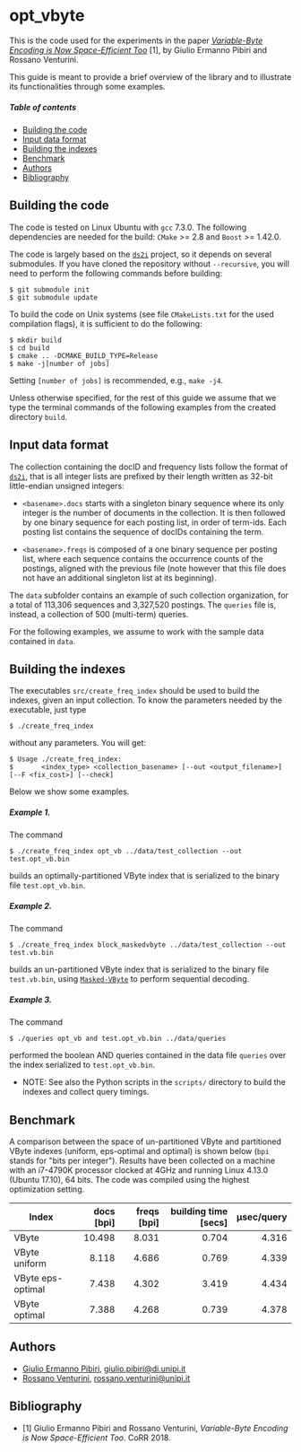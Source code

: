 opt_vbyte
=========

This is the code used for the experiments in the paper [*Variable-Byte Encoding is Now Space-Efficient Too*](http://pages.di.unipi.it/pibiri/papers/VByte18.pdf) [1], by Giulio Ermanno Pibiri and Rossano Venturini.

This guide is meant to provide a brief overview of the library and to illustrate its functionalities through some examples.
##### Table of contents
* [Building the code](#building-the-code)
* [Input data format](#input-data-format)
* [Building the indexes](#building-the-indexes)
* [Benchmark](#benchmark)
* [Authors](#authors)
* [Bibliography](#bibliography)

Building the code
-----------------

The code is tested on Linux Ubuntu with `gcc` 7.3.0. The following dependencies are needed for the build: `CMake` >= 2.8 and `Boost` >= 1.42.0.

The code is largely based on the [`ds2i`](https://github.com/ot/ds2i) project, so it depends on several submodules. If you have cloned the repository without `--recursive`, you will need to perform the following commands before
building:

    $ git submodule init
    $ git submodule update

To build the code on Unix systems (see file `CMakeLists.txt` for the used compilation flags), it is sufficient to do the following:

    $ mkdir build
    $ cd build
    $ cmake .. -DCMAKE_BUILD_TYPE=Release
    $ make -j[number of jobs]

Setting `[number of jobs]` is recommended, e.g., `make -j4`.

Unless otherwise specified, for the rest of this guide we assume that we type the terminal commands of the following examples from the created directory `build`.


Input data format
-----------------
The collection containing the docID and frequency lists follow the format of [`ds2i`](https://github.com/ot/ds2i), that is all integer lists are prefixed by their length written as 32-bit little-endian unsigned integers:

* `<basename>.docs` starts with a singleton binary sequence where its only
  integer is the number of documents in the collection. It is then followed by
  one binary sequence for each posting list, in order of term-ids. Each posting
  list contains the sequence of docIDs containing the term.

* `<basename>.freqs` is composed of a one binary sequence per posting list, where
  each sequence contains the occurrence counts of the postings, aligned with the
  previous file (note however that this file does not have an additional
  singleton list at its beginning).

The `data` subfolder contains an example of such collection organization, for a total of 113,306 sequences and 3,327,520 postings. The `queries` file is, instead, a collection of 500 (multi-term) queries.

For the following examples, we assume to work with the sample data contained in `data`.

Building the indexes
--------------------

The executables `src/create_freq_index` should be used to build the indexes, given an input collection. To know the parameters needed by the executable, just type

    $ ./create_freq_index

without any parameters. You will get:

    $ Usage ./create_freq_index:
    $       <index_type> <collection_basename> [--out <output_filename>] [--F <fix_cost>] [--check]

Below we show some examples.

##### Example 1.
The command

    $ ./create_freq_index opt_vb ../data/test_collection --out test.opt_vb.bin

builds an optimally-partitioned VByte index that is serialized to the binary file `test.opt_vb.bin`.

##### Example 2.
The command

    $ ./create_freq_index block_maskedvbyte ../data/test_collection --out test.vb.bin

builds an un-partitioned VByte index that is serialized to the binary file `test.vb.bin`, using [`Masked-VByte`](https://github.com/lemire/MaskedVByte.git) to perform sequential decoding.

##### Example 3.
The command

    $ ./queries opt_vb and test.opt_vb.bin ../data/queries

performed the boolean AND queries contained in the data file `queries` over the index serialized to `test.opt_vb.bin`.

* NOTE: See also the Python scripts in the `scripts/` directory to build the indexes and collect query timings.

Benchmark
---------

A comparison between the space of un-partitioned VByte and partitioned VByte indexes (uniform, eps-optimal and optimal) is shown below (`bpi` stands for "bits per integer"). Results have been collected on a machine with an i7-4790K processor clocked at 4GHz and running Linux 4.13.0 (Ubuntu 17.10), 64 bits. The code was compiled using the highest optimization setting.

|     **Index**     |**docs [bpi]**  |**freqs [bpi]**  |**building time [secs]**| **µsec/query** |
|-------------------|---------------:|----------------:|-----------------------:|---------------:|
|VByte              |10.498          | 8.031           |    0.704               |   4.316        |
|VByte uniform      | 8.118          | 4.686           |    0.769               |   4.339        |
|VByte eps-optimal  | 7.438          | 4.302           |    3.419               |   4.434        |
|VByte optimal      | 7.388          | 4.268           |    0.739               |   4.378        |

Authors
-------
* [Giulio Ermanno Pibiri](http://pages.di.unipi.it/pibiri/), <giulio.pibiri@di.unipi.it>
* [Rossano Venturini](http://pages.di.unipi.it/rossano/), <rossano.venturini@unipi.it>

Bibliography
------------
* [1] Giulio Ermanno Pibiri and Rossano Venturini, *Variable-Byte Encoding is Now Space-Efficient Too*. CoRR 2018.
